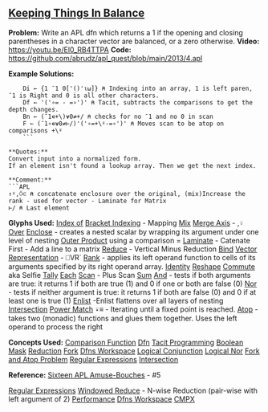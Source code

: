 ## [ Keeping Things In Balance](https://problems.tryapl.org/psets/2013.html?goto=P4_Keeping_Things_In_Balance)

**Problem:** Write an APL dfn which returns a 1 if the opening and closing parentheses in a character vector are balanced, or a zero otherwise.
**Video:** https://youtu.be/El0_RB4TTPA
**Code:** https://github.com/abrudz/apl_quest/blob/main/2013/4.apl

**Example Solutions:**
```APL
	Di ← {1 ¯1 0['()'⍳⍵]} ⍝ Indexing into an array, 1 is left paren, ¯1 is Right and 0 is all other characters. 
	Df ← '('∘= - =∘')' ⍝ Tacit, subtracts the comparisons to get the depth changes. 
	Bn ← (¯1∊+\)⍱0≠+/ ⍝ checks for no ¯1 and no 0 in scan
	F ← (¯1∘∊⍱0≠⊢/)'('∘=+\⍤-=∘')' ⍝ Moves scan to be atop on comparisons +\⍤ 
	```

**Quotes:**
Convert input into a normalized form. 
If an element isn't found a lookup array. Then we get the next index. 

**Comment:** 
```APL
↑⍤,⍥⊂ ⍝ concatenate enclosure over the original, (mix)Increase the rank - used for vector - Laminate for Matrix
⊢/ ⍝ Last element
```

**Glyphs Used:**
[Index of](https://aplwiki.com/wiki/Index_Of)
[Bracket Indexing](https://xpqz.github.io/learnapl/indexing.html#bracket-indexing)  - Mapping 
[Mix](https://aplwiki.com/wiki/Mix)
[Merge Axis](https://aplwiki.com/wiki/Rank_(operator)#Merge_axes) - ,⍤
[Over](https://aplwiki.com/wiki/Over)
[Enclose](https://aplwiki.com/wiki/Enclose) - creates a nested scalar by wrapping its argument under one level of nesting
[Outer Product](https://aplwiki.com/wiki/Outer_Product) using a comparison =
[Laminate](https://aplwiki.com/wiki/Catenate) - Catenate First - Add a line to a matrix
[Reduce](https://aplwiki.com/wiki/Reduce) - Vertical Minus Reduction
[Bind](https://aplwiki.com/wiki/Bind)
[Vector Representation](https://xpqz.github.io/cultivations/CodeManagement.html?highlight=vr#visual-representation-vr) - ⎕VR`
[Rank](https://aplwiki.com/wiki/Rank_(operator)) - applies its left operand function to cells of its arguments specified by its right operand array. 
[Identity](https://aplwiki.com/wiki/Identity)
[Reshape](https://aplwiki.com/wiki/Reshape)
[Commute](https://aplwiki.com/wiki/Commute) aka Selfie
[Tally](https://aplwiki.com/wiki/Tally)
[Each](https://aplwiki.com/wiki/Each)
[Scan](https://aplwiki.com/wiki/Scan) - Plus Scan
[Sum](https://aplwiki.com/wiki/Add#Reduction)
[And](https://aplwiki.com/wiki/And) - tests if both arguments are true: it returns 1 if both are true (1) and 0 if one or both are false (0)
[Nor](https://aplwiki.com/wiki/Nor) - tests if neither argument is true: it returns 1 if both are false (0) and 0 if at least one is true (1)
[Enlist](https://aplwiki.com/wiki/Enlist) -Enlist flattens over all layers of nesting
[Intersection](https://aplwiki.com/wiki/Intersection)
[Power Match](https://aplwiki.com/wiki/Power_(operator)) ⍣≡ - Iterating until a fixed point is reached.
[Atop](https://aplwiki.com/wiki/Atop_(operator)) - takes two (monadic) functions and glues them together.  Uses the left operand to process the right


**Concepts Used:**
[Comparison Function](https://aplwiki.com/wiki/Comparison_function)
[Dfn](https://aplwiki.com/wiki/Dfn)
[Tacit Programming](https://aplwiki.com/wiki/Tacit_programming)
[Boolean Mask](https://aplwiki.com/wiki/Boolean)
[Reduction](https://aplwiki.com/wiki/Reduce)
[Fork](https://aplwiki.com/wiki/Train#3-trains)
[Dfns Workspace](https://aplwiki.com/wiki/Dfns_workspace)
[Logical Conjunction](https://en.wikipedia.org/wiki/Logical_conjunction)
[Logical Nor](https://en.wikipedia.org/wiki/Logical_NOR)
[Fork and Atop Problem](https://aplwiki.com/wiki/Train#Problems_caused_by_function-operator_overloading)
[Regular Expressions](https://xpqz.github.io/cultivations/Regex.html)
[Intersection](https://en.wikipedia.org/wiki/Intersection_(set_theory))

**Reference:**
[Sixteen APL Amuse-Bouches](http://archive.vector.org.uk/art10501480) - #5


[Regular Expressions](https://xpqz.github.io/cultivations/Regex.html)
[Windowed Reduce](https://aplwiki.com/wiki/Windowed_Reduce) - N-wise Reduction (pair-wise with left argument of 2)
[Performance](https://aplwiki.com/wiki/Performance#Performant_usage)
[Dfns Workspace](https://aplwiki.com/wiki/Dfns_workspace)
[CMPX](http://dfns.dyalog.com/n_cmpx.htm)